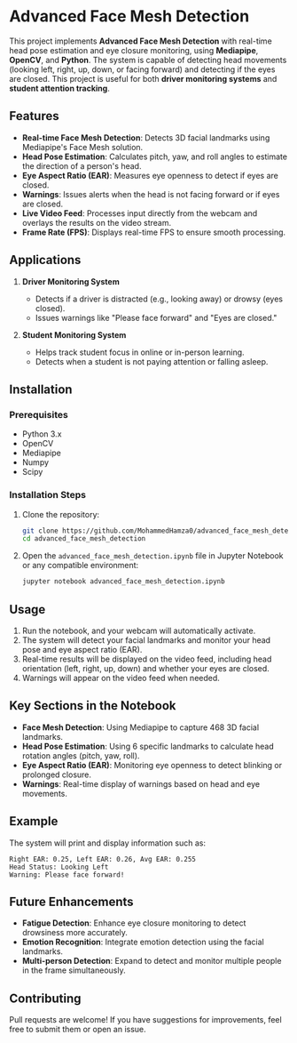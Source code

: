 # Advanced Face Mesh Detection

This project implements **Advanced Face Mesh Detection** with real-time head pose estimation and eye closure monitoring, using **Mediapipe**, **OpenCV**, and **Python**. The system is capable of detecting head movements (looking left, right, up, down, or facing forward) and detecting if the eyes are closed. This project is useful for both **driver monitoring systems** and **student attention tracking**.

## Features
- **Real-time Face Mesh Detection**: Detects 3D facial landmarks using Mediapipe's Face Mesh solution.
- **Head Pose Estimation**: Calculates pitch, yaw, and roll angles to estimate the direction of a person's head.
- **Eye Aspect Ratio (EAR)**: Measures eye openness to detect if eyes are closed.
- **Warnings**: Issues alerts when the head is not facing forward or if eyes are closed.
- **Live Video Feed**: Processes input directly from the webcam and overlays the results on the video stream.
- **Frame Rate (FPS)**: Displays real-time FPS to ensure smooth processing.

## Applications
1. **Driver Monitoring System**
   - Detects if a driver is distracted (e.g., looking away) or drowsy (eyes closed).
   - Issues warnings like "Please face forward" and "Eyes are closed."

2. **Student Monitoring System**
   - Helps track student focus in online or in-person learning.
   - Detects when a student is not paying attention or falling asleep.

## Installation

### Prerequisites
- Python 3.x
- OpenCV
- Mediapipe
- Numpy
- Scipy

### Installation Steps
1. Clone the repository:
   ```bash
   git clone https://github.com/MohammedHamza0/advanced_face_mesh_detection.git
   cd advanced_face_mesh_detection
   ```



3. Open the `advanced_face_mesh_detection.ipynb` file in Jupyter Notebook or any compatible environment:
   ```bash
   jupyter notebook advanced_face_mesh_detection.ipynb
   ```

## Usage
1. Run the notebook, and your webcam will automatically activate.
2. The system will detect your facial landmarks and monitor your head pose and eye aspect ratio (EAR).
3. Real-time results will be displayed on the video feed, including head orientation (left, right, up, down) and whether your eyes are closed.
4. Warnings will appear on the video feed when needed.

## Key Sections in the Notebook
- **Face Mesh Detection**: Using Mediapipe to capture 468 3D facial landmarks.
- **Head Pose Estimation**: Using 6 specific landmarks to calculate head rotation angles (pitch, yaw, roll).
- **Eye Aspect Ratio (EAR)**: Monitoring eye openness to detect blinking or prolonged closure.
- **Warnings**: Real-time display of warnings based on head and eye movements.

## Example
The system will print and display information such as:

```
Right EAR: 0.25, Left EAR: 0.26, Avg EAR: 0.255
Head Status: Looking Left
Warning: Please face forward!
```


## Future Enhancements
- **Fatigue Detection**: Enhance eye closure monitoring to detect drowsiness more accurately.
- **Emotion Recognition**: Integrate emotion detection using the facial landmarks.
- **Multi-person Detection**: Expand to detect and monitor multiple people in the frame simultaneously.

## Contributing
Pull requests are welcome! If you have suggestions for improvements, feel free to submit them or open an issue.

